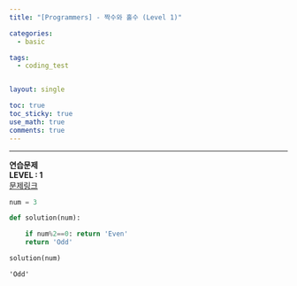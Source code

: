 ```yaml
---
title: "[Programmers] - 짝수와 홀수 (Level 1)"

categories:
  - basic

tags:
  - coding_test


layout: single

toc: true
toc_sticky: true
use_math: true
comments: true
---
```


---
**연습문제**  
**LEVEL : 1**   
[문제링크](https://programmers.co.kr/learn/courses/30/lessons/12937)  


```python
num = 3
```


```python
def solution(num):

    if num%2==0: return 'Even'
    return 'Odd'
```


```python
solution(num)
```




    'Odd'
